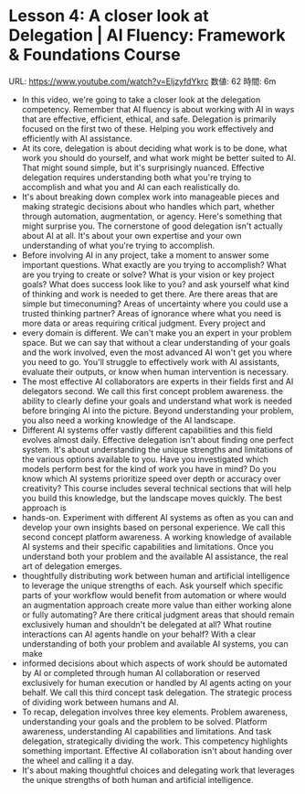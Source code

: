 # Lesson 4: A closer look at Delegation | AI Fluency: Framework & Foundations Course

URL: https://www.youtube.com/watch?v=EljzyfdYkrc
数値: 62
時間: 6m

- In this video, we're going to take a closer look at the delegation competency. Remember that AI fluency is about working with AI in ways that are effective, efficient, ethical, and safe. Delegation is primarily focused on the first two of these. Helping you work effectively and efficiently with AI assistance.
- At its core, delegation is about deciding what work is to be done, what work you should do yourself, and what work might be better suited to AI. That might sound simple, but it's surprisingly nuanced. Effective delegation requires understanding both what you're trying to accomplish and what you and AI can each realistically do.
- It's about breaking down complex work into manageable pieces and making strategic decisions about who handles which part, whether through automation, augmentation, or agency. Here's something that might surprise you. The cornerstone of good delegation isn't actually about AI at all. It's about your own expertise and your own understanding of what you're trying to accomplish.
- Before involving AI in any project, take a moment to answer some important questions. What exactly are you trying to accomplish? What are you trying to create or solve? What is your vision or key project goals? What does success look like to you? and ask yourself what kind of thinking and work is needed to get there. Are there areas that are simple but timeconuming? Areas of uncertainty where you could use a trusted thinking partner? Areas of ignorance where what you need is more data or areas requiring critical judgment. Every project and
- every domain is different. We can't make you an expert in your problem space. But we can say that without a clear understanding of your goals and the work involved, even the most advanced AI won't get you where you need to go. You'll struggle to effectively work with AI assistants, evaluate their outputs, or know when human intervention is necessary.
- The most effective AI collaborators are experts in their fields first and AI delegators second. We call this first concept problem awareness. the ability to clearly define your goals and understand what work is needed before bringing AI into the picture. Beyond understanding your problem, you also need a working knowledge of the AI landscape.
- Different AI systems offer vastly different capabilities and this field evolves almost daily. Effective delegation isn't about finding one perfect system. It's about understanding the unique strengths and limitations of the various options available to you. Have you investigated which models perform best for the kind of work you have in mind? Do you know which AI systems prioritize speed over depth or accuracy over creativity? This course includes several technical sections that will help you build this knowledge, but the landscape moves quickly. The best approach is
- hands-on. Experiment with different AI systems as often as you can and develop your own insights based on personal experience. We call this second concept platform awareness. A working knowledge of available AI systems and their specific capabilities and limitations. Once you understand both your problem and the available AI assistance, the real art of delegation emerges.
- thoughtfully distributing work between human and artificial intelligence to leverage the unique strengths of each. Ask yourself which specific parts of your workflow would benefit from automation or where would an augmentation approach create more value than either working alone or fully automating? Are there critical judgment areas that should remain exclusively human and shouldn't be delegated at all? What routine interactions can AI agents handle on your behalf? With a clear understanding of both your problem and available AI systems, you can make
- informed decisions about which aspects of work should be automated by AI or completed through human AI collaboration or reserved exclusively for human execution or handled by AI agents acting on your behalf. We call this third concept task delegation. The strategic process of dividing work between humans and AI.
- To recap, delegation involves three key elements. Problem awareness, understanding your goals and the problem to be solved. Platform awareness, understanding AI capabilities and limitations. And task delegation, strategically dividing the work. This competency highlights something important. Effective AI collaboration isn't about handing over the wheel and calling it a day.
- It's about making thoughtful choices and delegating work that leverages the unique strengths of both human and artificial intelligence.
